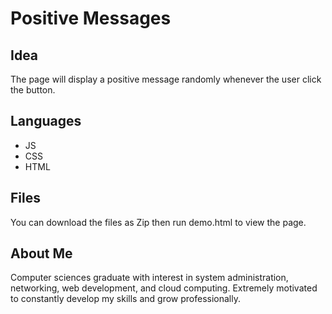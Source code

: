# Positive Messages

## Idea

The page will display a positive message randomly whenever the user click the button.

## Languages

* JS
* CSS
* HTML

## Files

You can download the files as Zip then run demo.html to view the page.

## About Me

Computer sciences graduate with interest in system administration, networking, web development, and cloud computing. Extremely motivated to constantly develop my skills and grow professionally. 

